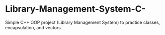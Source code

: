 # Library-Management-System-C-
Simple C++ OOP project (Library Management System) to practice classes, encapsulation, and vectors
